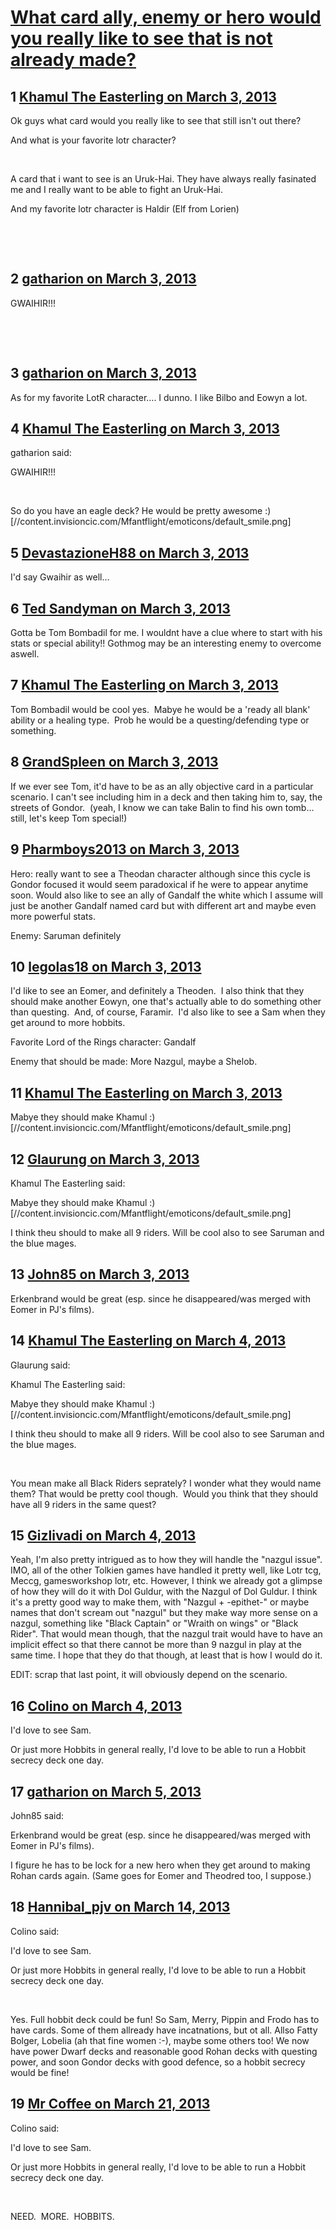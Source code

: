# [What card ally, enemy or hero would you really like to see that is not already made?](https://community.fantasyflightgames.com/topic/80162-what-card-ally-enemy-or-hero-would-you-really-like-to-see-that-is-not-already-made/)

## 1 [Khamul The Easterling on March 3, 2013](https://community.fantasyflightgames.com/topic/80162-what-card-ally-enemy-or-hero-would-you-really-like-to-see-that-is-not-already-made/?do=findComment&comment=769546)

Ok guys what card would you really like to see that still isn't out there?

And what is your favorite lotr character?

 

A card that i want to see is an Uruk-Hai. They have always really fasinated me and I really want to be able to fight an Uruk-Hai.

And my favorite lotr character is Haldir (Elf from Lorien)

 

 

## 2 [gatharion on March 3, 2013](https://community.fantasyflightgames.com/topic/80162-what-card-ally-enemy-or-hero-would-you-really-like-to-see-that-is-not-already-made/?do=findComment&comment=769550)

GWAIHIR!!!

 

 

## 3 [gatharion on March 3, 2013](https://community.fantasyflightgames.com/topic/80162-what-card-ally-enemy-or-hero-would-you-really-like-to-see-that-is-not-already-made/?do=findComment&comment=769552)

As for my favorite LotR character…. I dunno. I like Bilbo and Eowyn a lot.

## 4 [Khamul The Easterling on March 3, 2013](https://community.fantasyflightgames.com/topic/80162-what-card-ally-enemy-or-hero-would-you-really-like-to-see-that-is-not-already-made/?do=findComment&comment=769553)

gatharion said:

GWAIHIR!!!

 

So do you have an eagle deck? He would be pretty awesome :) [//content.invisioncic.com/Mfantflight/emoticons/default_smile.png]

## 5 [DevastazioneH88 on March 3, 2013](https://community.fantasyflightgames.com/topic/80162-what-card-ally-enemy-or-hero-would-you-really-like-to-see-that-is-not-already-made/?do=findComment&comment=769555)

I'd say Gwaihir as well…

## 6 [Ted Sandyman on March 3, 2013](https://community.fantasyflightgames.com/topic/80162-what-card-ally-enemy-or-hero-would-you-really-like-to-see-that-is-not-already-made/?do=findComment&comment=769567)

Gotta be Tom Bombadil for me. I wouldnt have a clue where to start with his stats or special ability!! Gothmog may be an interesting enemy to overcome aswell.

## 7 [Khamul The Easterling on March 3, 2013](https://community.fantasyflightgames.com/topic/80162-what-card-ally-enemy-or-hero-would-you-really-like-to-see-that-is-not-already-made/?do=findComment&comment=769596)

Tom Bombadil would be cool yes.  Mabye he would be a 'ready all blank' ability or a healing type.  Prob he would be a questing/defending type or something. 

## 8 [GrandSpleen on March 3, 2013](https://community.fantasyflightgames.com/topic/80162-what-card-ally-enemy-or-hero-would-you-really-like-to-see-that-is-not-already-made/?do=findComment&comment=769610)

If we ever see Tom, it'd have to be as an ally objective card in a particular scenario. I can't see including him in a deck and then taking him to, say, the streets of Gondor.  (yeah, I know we can take Balin to find his own tomb… still, let's keep Tom special!)

## 9 [Pharmboys2013 on March 3, 2013](https://community.fantasyflightgames.com/topic/80162-what-card-ally-enemy-or-hero-would-you-really-like-to-see-that-is-not-already-made/?do=findComment&comment=769620)

Hero: really want to see a Theodan character although since this cycle is Gondor focused it would seem paradoxical if he were to appear anytime soon. Would also like to see an ally of Gandalf the white which I assume will just be another Gandalf named card but with different art and maybe even more powerful stats. 

Enemy: Saruman definitely 

## 10 [legolas18 on March 3, 2013](https://community.fantasyflightgames.com/topic/80162-what-card-ally-enemy-or-hero-would-you-really-like-to-see-that-is-not-already-made/?do=findComment&comment=769623)

I'd like to see an Eomer, and definitely a Theoden.  I also think that they should make another Eowyn, one that's actually able to do something other than questing.  And, of course, Faramir.  I'd also like to see a Sam when they get around to more hobbits.

Favorite Lord of the Rings character: Gandalf

Enemy that should be made: More Nazgul, maybe a Shelob.

## 11 [Khamul The Easterling on March 3, 2013](https://community.fantasyflightgames.com/topic/80162-what-card-ally-enemy-or-hero-would-you-really-like-to-see-that-is-not-already-made/?do=findComment&comment=769648)

Mabye they should make Khamul :) [//content.invisioncic.com/Mfantflight/emoticons/default_smile.png]

## 12 [Glaurung on March 3, 2013](https://community.fantasyflightgames.com/topic/80162-what-card-ally-enemy-or-hero-would-you-really-like-to-see-that-is-not-already-made/?do=findComment&comment=769680)

Khamul The Easterling said:

Mabye they should make Khamul :) [//content.invisioncic.com/Mfantflight/emoticons/default_smile.png]

I think theu should to make all 9 riders. Will be cool also to see Saruman and the blue mages.

## 13 [John85 on March 3, 2013](https://community.fantasyflightgames.com/topic/80162-what-card-ally-enemy-or-hero-would-you-really-like-to-see-that-is-not-already-made/?do=findComment&comment=769697)

Erkenbrand would be great (esp. since he disappeared/was merged with Eomer in PJ's films).

## 14 [Khamul The Easterling on March 4, 2013](https://community.fantasyflightgames.com/topic/80162-what-card-ally-enemy-or-hero-would-you-really-like-to-see-that-is-not-already-made/?do=findComment&comment=769887)

Glaurung said:

Khamul The Easterling said:

Mabye they should make Khamul :) [//content.invisioncic.com/Mfantflight/emoticons/default_smile.png]

I think theu should to make all 9 riders. Will be cool also to see Saruman and the blue mages.

 

You mean make all Black Riders seprately? I wonder what they would name them? That would be pretty cool though.  Would you think that they should have all 9 riders in the same quest?

## 15 [Gizlivadi on March 4, 2013](https://community.fantasyflightgames.com/topic/80162-what-card-ally-enemy-or-hero-would-you-really-like-to-see-that-is-not-already-made/?do=findComment&comment=769909)

Yeah, I'm also pretty intrigued as to how they will handle the "nazgul issue". IMO, all of the other Tolkien games have handled it pretty well, like Lotr tcg, Meccg, gamesworkshop lotr, etc. However, I think we already got a glimpse of how they will do it with Dol Guldur, with the Nazgul of Dol Guldur. I think it's a pretty good way to make them, with "Nazgul + -epithet-" or maybe names that don't scream out "nazgul" but they make way more sense on a nazgul, something like "Black Captain" or "Wraith on wings" or "Black Rider". That would mean though, that the nazgul trait would have to have an implicit effect so that there cannot be more than 9 nazgul in play at the same time. I hope that they do that though, at least that is how I would do it. 

EDIT: scrap that last point, it will obviously depend on the scenario.

## 16 [Colino on March 4, 2013](https://community.fantasyflightgames.com/topic/80162-what-card-ally-enemy-or-hero-would-you-really-like-to-see-that-is-not-already-made/?do=findComment&comment=769941)

I'd love to see Sam.

Or just more Hobbits in general really, I'd love to be able to run a Hobbit secrecy deck one day.

## 17 [gatharion on March 5, 2013](https://community.fantasyflightgames.com/topic/80162-what-card-ally-enemy-or-hero-would-you-really-like-to-see-that-is-not-already-made/?do=findComment&comment=770086)

John85 said:

Erkenbrand would be great (esp. since he disappeared/was merged with Eomer in PJ's films).



I figure he has to be lock for a new hero when they get around to making Rohan cards again. (Same goes for Eomer and Theodred too, I suppose.)

## 18 [Hannibal_pjv on March 14, 2013](https://community.fantasyflightgames.com/topic/80162-what-card-ally-enemy-or-hero-would-you-really-like-to-see-that-is-not-already-made/?do=findComment&comment=773750)

Colino said:

I'd love to see Sam.

Or just more Hobbits in general really, I'd love to be able to run a Hobbit secrecy deck one day.



 

Yes. Full hobbit deck could be fun! So Sam, Merry, Pippin and Frodo has to have cards. Some of them allready have incatnations, but ot all. Allso Fatty Bolger, Lobelia (ah that fine women :-), maybe some others too! We now have power Dwarf decks and reasonable good Rohan decks with questing power, and soon Gondor decks with good defence, so a hobbit secrecy would be fine!

## 19 [Mr Coffee on March 21, 2013](https://community.fantasyflightgames.com/topic/80162-what-card-ally-enemy-or-hero-would-you-really-like-to-see-that-is-not-already-made/?do=findComment&comment=776405)

Colino said:

I'd love to see Sam.

Or just more Hobbits in general really, I'd love to be able to run a Hobbit secrecy deck one day.



 

NEED.  MORE.  HOBBITS.

